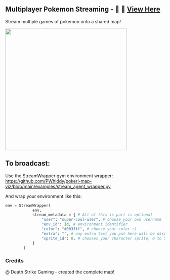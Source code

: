 ## Multiplayer Pokemon Streaming - 🎦 🔴 [View Here](https://pwhiddy.github.io/pokerl-map-viz/)

Stream multiple games of pokemon onto a shared map!  
  

<a href="https://pwhiddy.github.io/pokerl-map-viz/">
    <img src="/assets/demo.gif?raw=true" height="384">
</a>

## To broadcast:
Use the StreamWrapper gym environment wrapper:
https://github.com/PWhiddy/pokerl-map-viz/blob/main/examples/stream_agent_wrapper.py  

And wrap your environment like this:
```python
env = StreamWrapper(
            env, 
            stream_metadata = { # All of this is part is optional
                "user": "super-cool-user", # choose your own username
                "env_id": id, # environment identifier
                "color": "#0033ff", # choose your color :)
                "extra": "", # any extra text you put here will be displayed
                "sprite_id": 0, # chooses your character sprite, 0 to 50. (optional)
            }
        )
```

### Credits
@ Death Strike Gaming - created the complete map!

